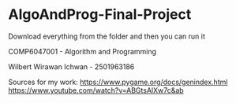 # AlgoAndProg-Final-Project

Download everything from the folder and then you can run it

COMP6047001 - Algorithm and Programming

Wilbert Wirawan Ichwan - 2501963186

Sources for my work:
https://www.pygame.org/docs/genindex.html
https://www.youtube.com/watch?v=ABGtsAlXw7c&ab
